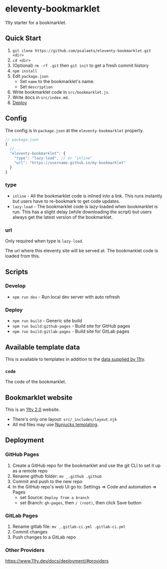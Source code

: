 # eleventy-bookmarklet

11ty starter for a bookmarklet.

## Quick Start

1. `git clone https://github.com/psalaets/eleventy-bookmarklet.git <dir>`
2. `cd <dir>`
3. (Optional) `rm -rf .git` then `git init` to get a fresh commit history
4. `npm install`
5. Edit `package.json`
    - Set `name` to the bookmarklet's name.
    - Set `description`
6. Write bookmarklet code in `src/bookmarklet.js`.
7. Write docs in `src/index.md`.
8. [Deploy](#deployment)

## Config

The config is in `package.json` at the `eleventy-bookmarklet` property.

```js
// package.json
{
  //...
  "eleventy-bookmarklet": {
    "type": "lazy-load", // or "inline"
    "url": "https://username.github.io/my-bookmarklet"
  }
}
```

### type

- `inline` - All the bookmarklet code is inlined into a link. This runs instantly but users have to re-bookmark to get code updates.
- `lazy-load` - The bookmarklet code is lazy-loaded when bookmarklet is run. This has a slight delay (while downloading the script) but users always get the latest version of the bookmarklet.

### url

Only required when type is `lazy-load`.

The url where this eleventy site will be served at. The bookmarklet code is loaded from this.

## Scripts

### Develop

- `npm run dev` - Run local dev server with auto refresh

### Deploy

- `npm run build` - Generic site build
- `npm run build:github-pages` - Build site for GitHub pages
- `npm run build:gitlab-pages` - Build site for GitLab pages

## Available template data

This is available to templates in addition to the [data supplied by 11ty](https://www.11ty.dev/docs/data-eleventy-supplied/).

### `code`

The code of the bookmarklet.

## Bookmarklet website

This is an [11ty 2.0](https://www.11ty.dev/) website.

- There's only one layout: `src/_includes/layout.njk`
- All md files may use [Nunjucks templating](https://mozilla.github.io/nunjucks/).

## Deployment

### GitHub Pages

1. Create a GitHub repo for the bookmarklet and use the git CLI to set it up as a remote repo
2. Rename github folder: `mv _.github .github`
3. Commit and push to the new repo
4. In the GitHub repo's web UI go to: Settings => Code and automation => Pages
    - set Source: `Deploy from a branch`
    - set Branch: `gh-pages`, then `/ (root)`, then click Save button

### GitLab Pages

1. Rename gitlab file: `mv _.gitlab-ci.yml .gitlab-ci.yml`
2. Commit changes
3. Push changes to a GitLab repo

### Other Providers

https://www.11ty.dev/docs/deployment/#providers
